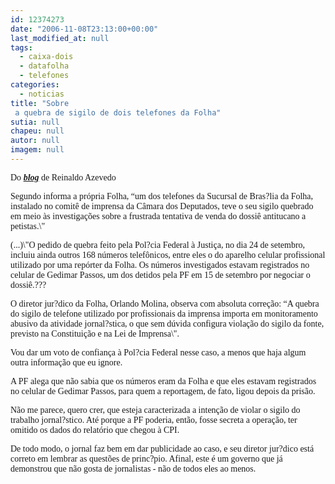 ```yaml
---
id: 12374273
date: "2006-11-08T23:13:00+00:00"
last_modified_at: null
tags:
  - caixa-dois
  - datafolha
  - telefones
categories:
  - noticias
title: "Sobre
 a quebra de sigilo de dois telefones da Folha"
sutia: null
chapeu: null
autor: null
imagem: null
---
```

<p><P><FONT face=Verdana>Do <STRONG><EM><A href=\"https://veja.abril.com.br/blogs/reinaldo/\" target=_blank>blog</A></EM></STRONG> de Reinaldo Azevedo</FONT></P></p>
<p><P><FONT face=Verdana>Segundo informa a própria Folha, “um dos telefones da Sucursal de Bras?lia da Folha, instalado no comitê de imprensa da Câmara dos Deputados, teve o seu sigilo quebrado em meio às investigações sobre a frustrada tentativa de venda do dossiê antitucano a petistas.\"</FONT></P></p>
<p><P><FONT face=Verdana>(...)\"O pedido de quebra feito pela Pol?cia Federal à Justiça, no dia 24 de setembro, incluiu ainda outros 168 números telefônicos, entre eles o do aparelho celular profissional utilizado por uma repórter da Folha. Os números investigados estavam registrados no celular de Gedimar Passos, um dos detidos pela PF em 15 de setembro por negociar o dossiê.??? </FONT></P></p>
<p><P><FONT face=Verdana>O diretor jur?dico da Folha, Orlando Molina, observa com absoluta correção: “A quebra do sigilo de telefone utilizado por profissionais da imprensa importa em monitoramento abusivo da atividade jornal?stica, o que sem dúvida configura violação do sigilo da fonte, previsto na Constituição e na Lei de Imprensa\".</FONT></P></p>
<p><P><FONT face=Verdana>Vou dar um voto de confiança à Pol?cia Federal nesse caso, a menos que haja algum outra informação que eu ignore. </FONT></P></p>
<p><P><FONT face=Verdana>A PF alega que não sabia que os números eram da Folha e que eles estavam registrados no celular de Gedimar Passos, para quem a reportagem, de fato, ligou depois da prisão. </FONT></P></p>
<p><P><FONT face=Verdana>Não me parece, quero crer, que esteja caracterizada a intenção de violar o sigilo do trabalho jornal?stico. Até porque a PF poderia, então, fosse secreta a operação, ter omitido os dados do relatório que chegou à CPI. </FONT></P></p>
<p><P><FONT face=Verdana>De todo modo, o jornal faz bem em dar publicidade ao caso, e seu diretor jur?dico está correto em lembrar as questões de princ?pio. Afinal, este é um governo que já demonstrou que não gosta de jornalistas - não de todos eles ao menos.</FONT></P> </p>
